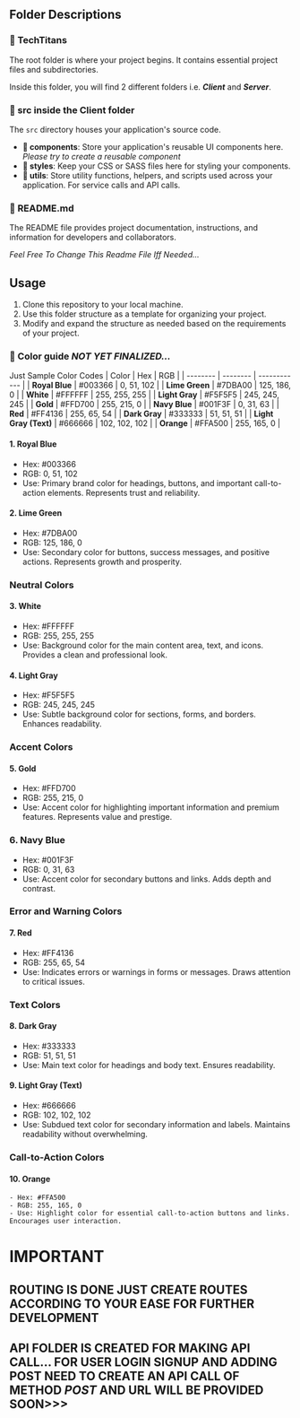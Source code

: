 
## Folder Descriptions

### 📁 TechTitans

The root folder is where your project begins. It contains essential project files and subdirectories.

Inside this folder, you will find 2 different folders i.e. ***Client*** and ***Server***.

### 📁 src inside the Client folder

The `src` directory houses your application's source code.

- **📁 components**: Store your application's reusable UI components here. *Please try to create a reusable component*
- **📁 styles**: Keep your CSS or SASS files here for styling your components.
- **📁 utils**: Store utility functions, helpers, and scripts used across your application. For service calls and API calls.
  


### 📄 README.md

The README file provides project documentation, instructions, and information for developers and collaborators.

*Feel Free To Change This Readme File Iff Needed...*

## Usage

1. Clone this repository to your local machine.
2. Use this folder structure as a template for organizing your project.
3. Modify and expand the structure as needed based on the requirements of your project.

### 🎨 Color guide *NOT YET FINALIZED...*
Just Sample Color Codes 
| Color | Hex | RGB |
| -------- | -------- | ------------ |
| **Royal Blue**  | #003366  | 0, 51, 102    |
| **Lime Green**  | #7DBA00  | 125, 186, 0   |
| **White**       | #FFFFFF  | 255, 255, 255 |
| **Light Gray**  | #F5F5F5  | 245, 245, 245 |
| **Gold**        | #FFD700  | 255, 215, 0   | 
| **Navy Blue**   | #001F3F  | 0, 31, 63     | 
| **Red**         | #FF4136  | 255, 65, 54   | 
| **Dark Gray**   | #333333  | 51, 51, 51    | 
| **Light Gray (Text)** | #666666 | 102, 102, 102 |
| **Orange**      | #FFA500  | 255, 165, 0   |


#### 1. **Royal Blue**
   - Hex: #003366
   - RGB: 0, 51, 102
   - Use: Primary brand color for headings, buttons, and important call-to-action elements. Represents trust and reliability.

#### 2. **Lime Green**
   - Hex: #7DBA00
   - RGB: 125, 186, 0
   - Use: Secondary color for buttons, success messages, and positive actions. Represents growth and prosperity.

### Neutral Colors

#### 3. **White**
   - Hex: #FFFFFF
   - RGB: 255, 255, 255
   - Use: Background color for the main content area, text, and icons. Provides a clean and professional look.

#### 4. **Light Gray**
   - Hex: #F5F5F5
   - RGB: 245, 245, 245
   - Use: Subtle background color for sections, forms, and borders. Enhances readability.

### Accent Colors

#### 5. **Gold**
   - Hex: #FFD700
   - RGB: 255, 215, 0
   - Use: Accent color for highlighting important information and premium features. Represents value and prestige.

### 6. **Navy Blue**
   - Hex: #001F3F
   - RGB: 0, 31, 63
   - Use: Accent color for secondary buttons and links. Adds depth and contrast.

### Error and Warning Colors

#### 7. **Red**
   - Hex: #FF4136
   - RGB: 255, 65, 54
   - Use: Indicates errors or warnings in forms or messages. Draws attention to critical issues.

### Text Colors

#### 8. **Dark Gray**
   - Hex: #333333
   - RGB: 51, 51, 51
   - Use: Main text color for headings and body text. Ensures readability.

#### 9. **Light Gray (Text)**
   - Hex: #666666
   - RGB: 102, 102, 102
   - Use: Subdued text color for secondary information and labels. Maintains readability without overwhelming.

### Call-to-Action Colors

#### 10. **Orange**
    - Hex: #FFA500
    - RGB: 255, 165, 0
    - Use: Highlight color for essential call-to-action buttons and links. Encourages user interaction.


# IMPORTANT
## ROUTING IS DONE JUST CREATE ROUTES ACCORDING TO YOUR EASE FOR FURTHER DEVELOPMENT
## API FOLDER IS CREATED FOR MAKING API CALL... FOR USER LOGIN SIGNUP AND ADDING POST NEED TO CREATE AN API CALL OF METHOD _POST_ AND URL WILL BE PROVIDED SOON>>>
